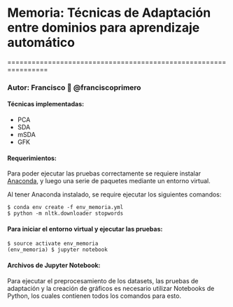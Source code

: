 # Memoria: Técnicas de Adaptación entre dominios para aprendizaje automático
================================================================


### Autor: Francisco :european_castle: @franciscoprimero

#### Técnicas implementadas:

* PCA
* SDA
* mSDA
* GFK

#### Requerimientos:

Para poder ejecutar las pruebas correctamente se requiere instalar [Anaconda](https://www.continuum.io/downloads), y luego una serie de paquetes mediante un entorno virtual.

Al tener Anaconda instalado, se require ejecutar los siguientes comandos:

```
$ conda env create -f env_memoria.yml
$ python -m nltk.downloader stopwords
```

#### Para iniciar el entorno virtual y ejecutar las pruebas:

```
$ source activate env_memoria
(env_memoria) $ jupyter notebook
```

#### Archivos de Jupyter Notebook:

Para ejecutar el preprocesamiento de los datasets, las pruebas de adaptación y la creación de gráficos es necesario utilizar Notebooks de Python, los cuales contienen todos los comandos para esto.
